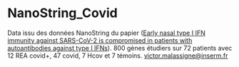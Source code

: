 # NanoString_Covid
Data issu des données NanoString du papier ([Early nasal type I IFN immunity against SARS-CoV-2 is compromised in patients with autoantibodies against type I IFNs](https://doi.org/10.1084/jem.20211211)).
800 gènes étudiers sur 72 patients avec 12 REA covid+, 47 covid, 7 Hcov et 7 témoins.
victor.malassigne@inserm.fr